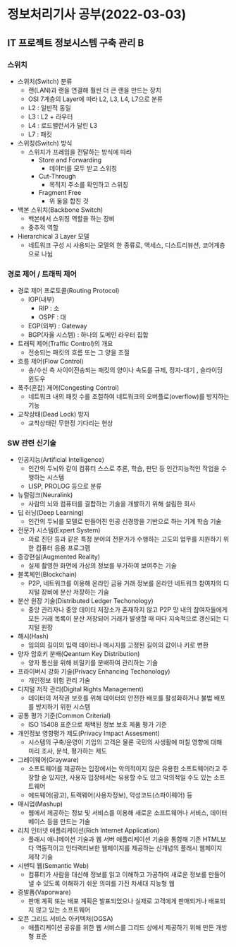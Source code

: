 # 정보처리기사 공부(2022-03-03)

## IT 프로젝트 정보시스템 구축 관리 B

### 스위치

* 스위치(Switch) 분류
  * 랜(LAN)과 랜을 연결해 훨씬 더 큰 랜을 만드는 장치
  * OSI 7계층의 Layer에 따라 L2, L3, L4, L7으로 분류
  * L2 : 일반적 동일
  * L3 : L2 + 라우터
  * L4 : 로드밸런서가 달린 L3
  * L7 : 패킷
* 스위칭(Switch) 방식
  * 스위치가 프레임을 전달하는 방식에 따라 
    * Store and Forwarding
      * 데이터를 모두 받고 스위칭
    * Cut-Through
      * 목적지 주소를 확인하고 스위칭
    * Fragment Free
      * 위 둘을 합친 것
* 백본 스위치(Backbone Switch)
  * 백본에서 스위칭 역할을 하는 장비
  * 중추적 역할
* Hierarchical 3 Layer 모델
  * 네트워크 구성 시 사용되는 모델의 한 종류로, 액세스, 디스트리뷰션, 코어계층으로 나뉨



### 경로 제어 / 트래픽 제어

* 경로 제어 프로토콜(Routing Protocol)
  * IGP(내부)
    * RIP : 소
    * OSPF : 대
  * EGP(외부) : Gateway
  * BGP(자율 시스템) : 하나의 도메인 라우터 집합
* 트래픽 제어(Traffic Control)의 개요
  * 전송되는 패킷의 흐름 또는 그 양을 조절
* 흐름 제어(Flow Control)
  * 송/수신 측 사이이전송되는 패킷의 양이나 속도를 규제, 정지-대기 , 슬라이딩 윈도우
* 폭주(혼잡) 제어(Congesting Control)
  * 네트워크 내의 패킷 수를 조절하여 네트워크의 오버플로(overflow)를 방지하는 기능
* 교착상태(Dead Lock) 방지
  * 교착상태란 무한정 기다리는 현상





### SW 관련 신기술

* 인공지능(Artificial Intelligence) 
  * 인간의 두뇌와 같이 컴퓨터 스스로 추론, 학습, 판단 등 인간지능적인 작업을 수행하는 시스템
  * LISP, PROLOG 등으로 분류
* 뉴럴링크(Neuralink)
  * 사람의 뇌와 컴퓨터를 결합하는 기술을 개발하기 위해 설림한 회사
* 딥 러닝(Deep Learning)
  * 인간의 두뇌를 모델로 만들어진 인공 신경망을 기반으로 하는 기계 학습 기술
* 전문가 시스템(Expert System)
  * 의료 진단 등과 같은 특정 분야의 전문가가 수행하는 고도의 업무를 지원하기 위한 컴퓨터 응용 프로그램
* 증강현실(Augmented Reality)
  * 실제 촬영한 화면에 가상의 정보를 부가하여 보여주는 기술
* 블록체인(Blockchain)
  * P2P, 네트워크를 이용해 온라인 금융 거래 정보를 온라인 네트워크 참여자의 디지털 장비에 분산 저장하는 기술
* 분산 원장 기술(Distributed Ledger Techonology)
  * 중앙 관리자나 중앙 데이터 저장소가 존재하지 않고 P2P 망 내의 참여자들에게 모든 거래 목록이 분산 저장되어 거래가 발생할 때 마다 지속적으로 갱신되는 디지털 원장
* 해시(Hash)
  * 임의의 길이의 입력 데이터나 메시지를 고정된 길이의 값이나 키로 변환
* 양자 암호키 분배(Qeantum Key Distribution)
  * 양자 통신을 위해 비밀키를 분배하여 관리하는 기술
* 프라이버시 강화 기술(Privacy Enhancing Techonology)
  * 개인정보 위험 관리 기술
* 디지털 저작 관리(Digital Rights Management)
  * 데이터의 저작권 보호를 위해 데이터의 안전한 배포를 활성화하거나 불법 배포를 방지하기 위한 시스템
* 공통 평가 기준(Common Criterial)
  * ISO 15408 표준으로 채택된 정보 보호 제품 평가 기준
* 개인정보 영향평가 제도(Privacy Impact Assesment)
  * 시스템의 구축/운영이 기업의 고객은 물론 국민의 사생활에 미칠 영향에 대해 미리 조사, 분석, 평가하는 제도
* 그레이웨어(Grayware)
  * 소프트웨어를 제공하는 입장에서는 악의적이지 않은 유용한 소프트웨어라고 주장할 숟 있지만, 사용자 입장에서는 유용할 수도 있고 악의적일 수도 있는 소프트웨어
  * 에드웨어(광고), 트랙웨어(사용자정보), 악성코드(스파이웨어) 등
* 매시업(Mashup)
  * 웹에서 제공하는 정보 및 서비스를 이용해 새로운 소프트웨어나 서비스, 데이터베이스 등을 만드는 기술
* 리치 인터넷 애플리케이션(Rich Internet Application)
  * 플래시 애니메이션 기술과 웹 서버 애플리케이션 기술을 통합해 기존 HTML보다 역동적이고 인터랙티브한 웹페이지를 제공하는 신개념의 플래시 웹페이지 제작 기술
* 시맨틱 웹(Semantic Web)
  * 컴퓨터가 사람을 대신해 정보를 읽고 이해하고 가공하여 새로운 정보를 만들어낼 수 있도록 이해하기 쉬운 의미를 가진 차세대 지능형 웹
* 증발품(Vaporware)
  * 판매 계획 또는 배포 계획은 발표되었으나 실제로 고객에게 판매되거나 배포되지 않고 있는 소프트웨어
* 오픈 그리드 서비스 아키텍처(OGSA)
  * 애플리케이션 공유를 위한 웹 서비스를 그리드 상에서 제공하기 위해 만든 개방형 표준
